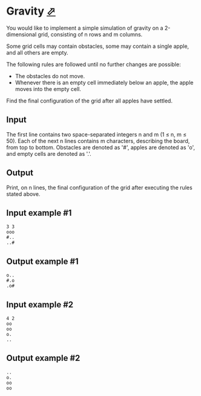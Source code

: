 # Gravity [⬀](https://www.e-olymp.com/en/problems/8216)

You would like to implement a simple simulation of gravity on a 2-dimensional grid, consisting of n rows and m columns.

Some grid cells may contain obstacles, some may contain a single apple, and all others are empty.

The following rules are followed until no further changes are possible:

- The obstacles do not move.
- Whenever there is an empty cell immediately below an apple, the apple moves into the empty cell.

Find the final configuration of the grid after all apples have settled.

## Input

The first line contains two space-separated integers n and m (1 ≤ n, m ≤ 50). Each of the next n lines contains m characters, describing the board, from top to bottom. Obstacles are denoted as '#', apples are denoted as 'o', and empty cells are denoted as '.'.

## Output

Print, on n lines, the final configuration of the grid after executing the rules stated above.

## Input example #1
```
3 3
ooo
#..
..#
```

## Output example #1
```
o..
#.o
.o#
```

## Input example #2
```
4 2
oo
oo
o.
..
```

## Output example #2
```
..
o.
oo
oo
```
